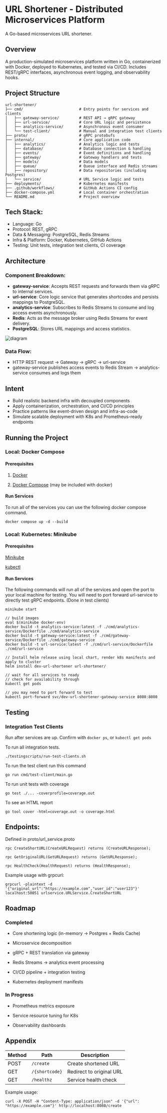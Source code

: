# URL Shortener - Distributed Microservices Platform

A Go-based microservices URL shortener.

## Overview

A production-simulated microservices platform written in Go, containerized with Docker, deployed to Kubernetes, and tested via CI/CD. Includes REST/gRPC interfaces, asynchronous event logging, and observability hooks.

## Project Structure
```
url-shortener/
├── cmd/                         # Entry points for services and clients
│   ├── gateway-service/         # REST API → gRPC gateway
│   ├── url-service/             # Core URL logic and persistence
│   ├── analytics-service/       # Asynchronous event consumer
│   └── test-client/             # Manual and integration test clients
├── proto/                       # gRPC protobufs
├── internal/                    # Core application code
│   ├── analytics/               # Analytics logic and tests
│   ├── database/                # Database connection & handling
│   ├── events/                  # Event definitions and handling
│   ├── gateway/                 # Gateway handlers and tests
│   ├── models/                  # Data models
│   ├── queue/                   # Queue interface and Redis streams
│   ├── repository/              # Data repositories (including Postgres)
│   └── service/                 # URL Service logic and tests
├── deployments/                 # Kubernetes manifests
├── .github/workflows/           # GitHub Actions CI config
├── docker-compose.yml           # Local container orchestration
└── README.md                    # Project overview
```

## Tech Stack:
- Language: Go
- Protocol: REST, gRPC
- Data & Messaging: PostgreSQL, Redis Streams
- Infra & Platform: Docker, Kubernetes, GitHub Actions
- Testing: Unit tests, integration test clients, CI coverage

## Architecture

### Component Breakdown:
- **gateway-service**: Accepts REST requests and forwards them via gRPC to internal services.
- **url-service**: Core logic service that generates shortcodes and persists mappings to PostgreSQL.
- **analytics-service**: Subscribes to Redis Streams to consume and log access events asynchronously.
- **Redis**: Acts as the message broker using Redis Streams for event delivery.
- **PostgreSQL**: Stores URL mappings and access statistics.

![diagram](./images/diagram.png)

### Data Flow:
- HTTP REST request -> Gateway -> gRPC -> url-service
- gateway-service publishes access events to Redis Stream → analytics-service consumes and logs them

## Intent 
- Build realistic backend infra with decoupled components
- Apply containerization, orchestration, and CI/CD principles
- Practice patterns like event-driven design and infra-as-code
- Simulate scalable deployment with K8s and Prometheus-ready endpoints

## Running the Project

### Local: Docker Compose

#### Prerequisites

1. [Docker](https://docs.docker.com/get-docker/) 

2. [Docker Compose](https://docs.docker.com/compose/install/) (may be included with docker)

#### Run Services

To run all of the services you can use the following docker compose command.

```
docker compose up -d --build
```

### Local: Kubernetes: Minikube

#### Prerequisites

[Minikube](https://minikube.sigs.k8s.io)

[kubectl](https://kubernetes.io/docs/tasks/tools/)

#### Run Services

The following commands will run all of the services and open the port to your local machine for testing.
You will need to port forward url-service to directly test gRPC endpoints. (Done in test clients)
```
minikube start

// build images
eval $(minikube docker-env)
docker build -t analytics-service:latest -f ./cmd/analytics-service/Dockerfile ./cmd/analytics-service
docker build -t gateway-service:latest -f ./cmd/gateway-service/Dockerfile ./cmd/gateway-service
docker build -t url-service:latest -f ./cmd/url-service/Dockerfile ./cmd/url-service

// Install helm release using local chart, render k8s manifests and apply to cluster
helm install dev-url-shortener url-shortener/

// wait for all services to ready
// check for availability through
kubectl get pods

// you may need to port forward to test 
kubectl port-forward svc/dev-url-shortener-gateway-service 8080:8080
```

## Testing

### Integration Test Clients

Run after services are up. Confirm with `docker ps`, or `kubectl get pods`

To run all integration tests.
```
./testingscripts/run-test-clients.sh
```
To run the test client run this command

`
go run cmd/test-client/main.go
`

To run unit tests with coverage 

`
go test ./... -coverprofile=coverage.out
`

To see an HTML report

`
go tool cover -html=coverage.out -o coverage.html
`



## Endpoints:

Defined in proto/url_service.proto

    rpc CreateShortURL(CreateURLRequest) returns (CreateURLResponse);
    
    rpc GetOriginalURL(GetURLRequest) returns (GetURLResponse);
    
    rpc HealthCheck(HealthRequest) returns (HealthResponse);

Example usage with grpcurl:
```
grpcurl -plaintext -d '{"original_url":"https://example.com","user_id":"user123"}' localhost:50051 urlservice.URLService.CreateShortURL
```


## Roadmap 

### Completed 
- Core shortening logic (in-memory → Postgres + Redis Cache)

- Microservice decomposition

- gRPC + REST translation via gateway

- Redis Streams → analytics event processing

- CI/CD pipeline + integration testing

- Kubernetes deployment manifests

### In Progress
- Prometheus metrics exposure

- Service resource tuning for K8s

- Observability dashboards

## Appendix
| Method | Path           | Description              |
| ------ | -------------- | ------------------------ |
| POST   | `/create`      | Create shortened URL     |
| GET    | `/{shortcode}` | Redirect to original URL |
| GET    | `/healthz`     | Service health check     |

Example usage:

```
curl -X POST -H "Content-Type: application/json" -d '{"url": "https://example.com"}' http://localhost:8080/create
```
